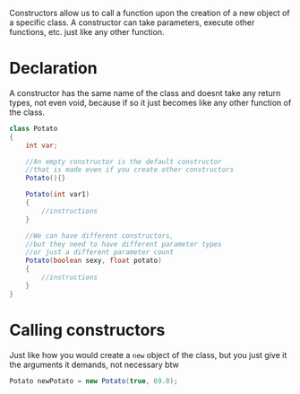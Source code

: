 Constructors allow us to call a function upon the creation of a new object of a specific class. A constructor can take parameters, execute other functions, etc. just like any other function.

# Declaration
A constructor has the same name of the class and doesnt take any return types, not even void, because if so it just becomes like any other function of the class.
```java
class Potato
{
	int var;

	//An empty constructor is the default constructor
	//that is made even if you create other constructors
	Potato(){}

	Potato(int var1)
	{
		//instructions
	}

	//We can have different constructors,
	//but they need to have different parameter types 
	//or just a different parameter count
	Potato(boolean sexy, float potato)
	{
		//instructions
	}
}
```

# Calling constructors
Just like how you would create a `new` object of the class, but you just give it the arguments it demands, not necessary btw
```java
Potato newPotato = new Potato(true, 69.0);
```